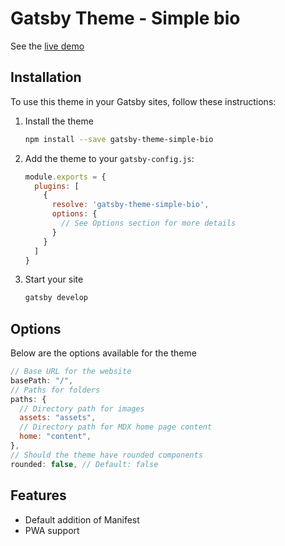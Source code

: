 # Gatsby Theme  - Simple bio

See the [live demo](https://sonapraneeth-a.github.io/gatsby-theme-simple-bio/)

## Installation

To use this theme in your Gatsby sites, follow these instructions:

1.  Install the theme
    ```sh
    npm install --save gatsby-theme-simple-bio
    ```

2.  Add the theme to your `gatsby-config.js`:
    ```js
    module.exports = {
      plugins: [
        {
          resolve: 'gatsby-theme-simple-bio',
          options: {
            // See Options section for more details
          }
        }
      ]
    }
    ```

3.  Start your site
    ```sh
    gatsby develop
    ```

## Options

Below are the options available for the theme

```js
// Base URL for the website
basePath: "/",
// Paths for folders
paths: {
  // Directory path for images
  assets: "assets",
  // Directory path for MDX home page content
  home: "content",
},
// Should the theme have rounded components
rounded: false, // Default: false
```

## Features

- Default addition of Manifest
- PWA support
